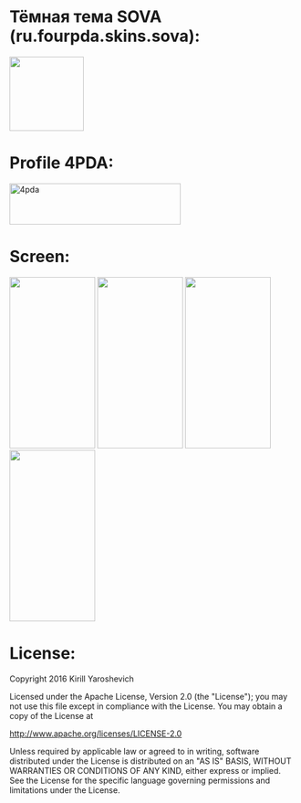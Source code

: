 # Тёмная тема SOVA (ru.fourpda.skins.sova):

<img src="https://github.com/kiruha21/ru.fourpda.skins.sova/blob/master/app/src/main/res/mipmap-xxxhdpi/ic_launcher_round.png" width="130" height="130" alt="">

# Profile 4PDA:
<a href="http://4pda.ru/forum/index.php?showuser=2327235"><img src="https://mini-saite.ru/s/img-1/prosmotr2.png" width="300" height="72" alt="4pda"></a>

# Screen:

<img src="https://github.com/kiruha21/ru.fourpda.skins.sova/blob/master/screens/Screenshot_2018-08-10-17-09-14-850_ru.fourpda.client.png?raw=true" width="150" height="300" alt=""> <img src="https://github.com/kiruha21/ru.fourpda.skins.sova/blob/master/screens/Screenshot_2018-08-10-17-09-19-589_ru.fourpda.client.png?raw=true" width="150" height="300" alt="">
<img src="https://github.com/kiruha21/ru.fourpda.skins.sova/blob/master/screens/Screenshot_2018-08-10-17-09-27-419_ru.fourpda.client.png?raw=true" width="150" height="300" alt="">
<img src="https://github.com/kiruha21/ru.fourpda.skins.sova/blob/master/screens/Screenshot_2018-08-10-17-09-35-936_ru.fourpda.client.png?raw=true" width="150" height="300" alt="">

# License:

Copyright 2016 Kirill Yaroshevich

Licensed under the Apache License, Version 2.0 (the "License");
you may not use this file except in compliance with the License.
You may obtain a copy of the License at

   http://www.apache.org/licenses/LICENSE-2.0

Unless required by applicable law or agreed to in writing, software
distributed under the License is distributed on an "AS IS" BASIS,
WITHOUT WARRANTIES OR CONDITIONS OF ANY KIND, either express or implied.
See the License for the specific language governing permissions and
limitations under the License.
